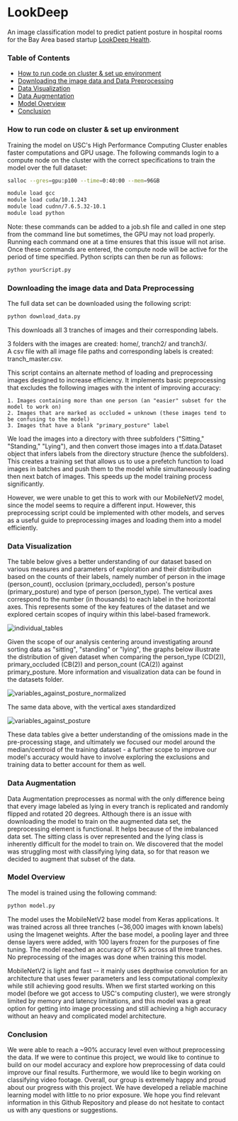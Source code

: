 # LookDeep
An image classification model to predict patient posture in hospital rooms for the Bay Area based startup [LookDeep Health](https://www.lookdeep.health/).

### Table of Contents
- [How to run code on cluster & set up environment](#How-to-run-code-on–cluster–&–set–up–environment)
- [Downloading the image data and Data Preprocessing](#Downloading-the-image-data-and-Data-Preprocessing)
- [Data Visualization](#Data-Visualization)
- [Data Augmentation](#Data-Augmentation)
- [Model Overview](#Model-Overview)
- [Conclusion](#Conclusion)


### How to run code on cluster & set up environment

Training the model on USC's High Performance Computing Cluster enables faster computations and GPU usage. The following commands login to a compute node on the cluster with the correct specifications to train the model over the full dataset:

``` bash
salloc --gres=gpu:p100 --time=0:40:00 --mem=96GB

module load gcc
module load cuda/10.1.243
module load cudnn/7.6.5.32-10.1
module load python
```
Note: these commands can be added to a job.sh file and called in one step from the command line but sometimes, the GPU may not load properly. Running each command one at a time ensures that this issue will not arise. 
Once these commands are entered, the compute node will be active for the period of time specified. Python scripts can then be run as follows: 
``` bash
python yourScript.py
```  

### Downloading the image data and Data Preprocessing

The full data set can be downloaded using the following script:
``` bash
python download_data.py
```
This downloads all 3 tranches of images and their corresponding labels. 
  
3 folders with the images are created: home/, tranch2/ and tranch3/.  
A csv file with all image file paths and corresponding labels is created: tranch_master.csv. 

This script contains an alternate method of loading and preprocessing images designed to increase efficiency. It implements basic preprocessing that excludes the following images with the intent of improving accuracy:

    1. Images containing more than one person (an "easier" subset for the model to work on)
    2. Images that are marked as occluded = unknown (these images tend to be confusing to the model)
    3. Images that have a blank "primary_posture" label

We load the images into a directory with three subfolders ("Sitting," "Standing," "Lying"), and then convert those images into a tf.data.Dataset object that infers labels from the directory structure (hence the subfolders). This creates a training set that allows us to use a prefetch function to load images in batches and push them to the model while simultaneously loading then next batch of images. This speeds up the model training process significantly. 

However, we were unable to get this to work with our MobileNetV2 model, since the model seems to require a different input. However, this preprocessing script could be implemented with other models, and serves as a useful guide to preprocessing images and loading them into a model efficiently. 


### Data Visualization

The table below gives a better understanding of our dataset based on various measures and parameters of exploration and their distribution based on the counts of their labels, namely number of person in the image (person_count), occlusion (primary_occluded), person's posture (primary_posture) and type of person (person_type). The vertical axes correspond to the number (in thousands) to each label in the horizontal axes. This represents some of the key features of the dataset and we explored certain scopes of inquiry within this label-based framework.

![individual_tables](https://user-images.githubusercontent.com/31398970/98972465-54849900-24c7-11eb-8ee7-865c9a0e5725.png)

Given the scope of our analysis centering around investigating around sorting data as "sitting", "standing" or "lying", the graphs below illustrate the distribution of given dataset when comparing the person_type (CD(2)), primary_occluded (CB(2)) and person_count (CA(2)) against primary_posture. More information and visualization data can be found in the datasets folder.

![variables_against_posture_normalized](https://user-images.githubusercontent.com/31398970/98507049-ac927580-2211-11eb-972d-8f05263d5bb8.png)

The same data above, with the vertical axes standardized

![variables_against_posture](https://user-images.githubusercontent.com/31398970/98507048-abf9df00-2211-11eb-82e5-70f29333e482.png) 

These data tables give a better understanding of the omissions made in the pre-processing stage, and ultimately we focused our model around the median/centroid of the training dataset - a further scope to improve our model's accuracy would have to involve exploring the exclusions and training data to better account for them as well.


### Data Augmentation
Data Augmentation preprocesses as normal with the only difference being that every image labeled as lying in every tranch is replicated and randomly flipped and rotated 20 degrees. Although there is an issue with downloading the model to train on the augmented data set, the preprocessing element is functional. It helps because of the imbalanced data set. The sitting class is over represented and the lying class is inherently difficult for the model to train on. We discovered that the model was struggling most with classifying lying data, so for that reason we decided to augment that subset of the data.


### Model Overview
The model is trained using the following command: 
``` bash
python model.py
```  
The model uses the MobileNetV2 base model from Keras applications. It was trained across all three tranches (~36,000 images with known labels) using the Imagenet weights. After the base model, a pooling layer and three dense layers were added, with 100 layers frozen for the purposes of fine tuning. The model reached an accuracy of 87% across all three tranches. No preprocessing of the images was done when training this model. 

MobileNetV2 is light and fast -- it mainly uses depthwise convolution for an architecture that uses fewer parameters and less computational complexity while still achieving good results. When we first started working on this model (before we got access to USC's computing cluster), we were strongly limited by memory and latency limitations, and this model was a great option for getting into image processing and still achieving a high accuracy without an heavy and complicated model architecture. 


### Conclusion
We were able to reach a ~90% accuracy level even without preprocessing the data. If we were to continue this project, we would like to continue to build on our model accuracy and explore how preprocessing of data could improve our final results. Furthermore, we would like to begin working on classifying video footage. Overall, our group is extremely happy and proud about our progress with this project. We have developed a reliable machine learning model with little to no prior exposure. We hope you find relevant information in this Github Repository and please do not hesitate to contact us with any questions or suggestions.
